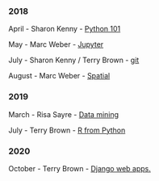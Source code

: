 ### 2018

April - Sharon Kenny - [Python 101](./2018_April/SKenny/)

May - Marc Weber - [Jupyter](./2018_May/MWeber/)

July - Sharon Kenny / Terry Brown - [git](./2018_Jul/)

August - Marc Weber - [Spatial](./2018_August/Weber/)

### 2019
 
March - Risa Sayre - [Data mining](./March_2019/)

July - Terry Brown - [R from Python](./2019_Jul/)

### 2020

October - Terry Brown - [Django web apps.](./2020_October/)
